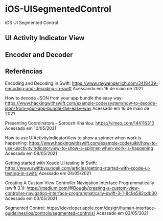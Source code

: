 # iOS-UISegmentedControl
iOS UI Segmented Control


## UI Activity Indicator View

## Encoder and Decoder

## Referências

Encoding and Decoding in Swift: https://www.raywenderlich.com/3418439-encoding-and-decoding-in-swift Acessando em 16 de maio de 2021

How to decode JSON from your app bundle the easy way: https://www.hackingwithswift.com/example-code/system/how-to-decode-json-from-your-app-bundle-the-easy-way Acessado em 16 de maio de 2021

Presenting Coordinators - Soroush Khanlou:  https://vimeo.com/144116310 Acessado em 10/05/2021

How to use UIActivityIndicatorView to show a spinner when work is happening: https://www.hackingwithswift.com/example-code/uikit/how-to-use-uiactivityindicatorview-to-show-a-spinner-when-work-is-happening Acessado em 08/05/2021

Getting started with Xcode UI testing in Swift: https://www.swiftbysundell.com/articles/getting-started-with-xcode-ui-testing-in-swift/ Acessado em 04/05/2021

Creating A Custom View Controller Navigation Interface Programmatically (swift 3.1): https://medium.com/@Dougly/creating-a-custom-view-controller-navigation-interface-programmatically-swift-3-1-8c9e582cdb30 Acessado em 03/05/2021

Segmented Control: https://developer.apple.com/design/human-interface-guidelines/ios/controls/segmented-controls/ Acessado em 03/05/2021